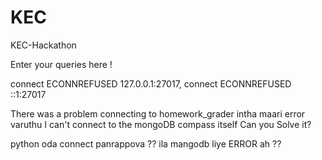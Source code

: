 # KEC
KEC-Hackathon


Enter your queries here !


connect ECONNREFUSED 127.0.0.1:27017, connect ECONNREFUSED ::1:27017

There was a problem connecting to homework_grader
intha maari error varuthu I can't connect to the mongoDB compass itself
Can you Solve it?

python oda connect panrappova ?? ila mangodb liye ERROR ah ??
